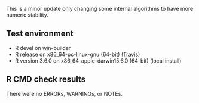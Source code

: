 This is a minor update only changing some internal algorithms to have more numeric stability.

## Test environment
* R devel on win-builder
* R release on x86_64-pc-linux-gnu (64-bit) (Travis)
* R version 3.6.0 on x86_64-apple-darwin15.6.0 (64-bit) (local install)

## R CMD check results
There were no ERRORs, WARNINGs, or NOTEs.
